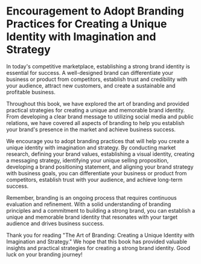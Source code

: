 # Encouragement to Adopt Branding Practices for Creating a Unique Identity with Imagination and Strategy

In today's competitive marketplace, establishing a strong brand identity is essential for success. A well-designed brand can differentiate your business or product from competitors, establish trust and credibility with your audience, attract new customers, and create a sustainable and profitable business.

Throughout this book, we have explored the art of branding and provided practical strategies for creating a unique and memorable brand identity. From developing a clear brand message to utilizing social media and public relations, we have covered all aspects of branding to help you establish your brand's presence in the market and achieve business success.

We encourage you to adopt branding practices that will help you create a unique identity with imagination and strategy. By conducting market research, defining your brand values, establishing a visual identity, creating a messaging strategy, identifying your unique selling proposition, developing a brand positioning statement, and aligning your brand strategy with business goals, you can differentiate your business or product from competitors, establish trust with your audience, and achieve long-term success.

Remember, branding is an ongoing process that requires continuous evaluation and refinement. With a solid understanding of branding principles and a commitment to building a strong brand, you can establish a unique and memorable brand identity that resonates with your target audience and drives business success.

Thank you for reading "The Art of Branding: Creating a Unique Identity with Imagination and Strategy." We hope that this book has provided valuable insights and practical strategies for creating a strong brand identity. Good luck on your branding journey!
